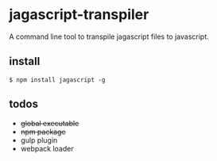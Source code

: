 # jagascript-transpiler

A command line tool to transpile jagascript files to javascript.

## install  
`$ npm install jagascript -g`


## todos
- ~~global executable~~
- ~~npm package~~
- gulp plugin
- webpack loader
